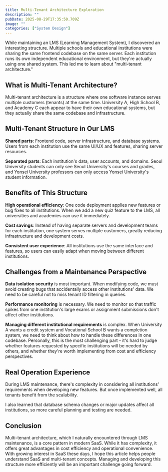 ```yaml
---
title: Multi-Tenant Architecture Exploration
description: ""
pubDate: 2025-08-29T17:35:50.709Z
image: ""
categories: ["System Design"]
---
```


While maintaining an LMS (Learning Management System), I discovered an interesting structure. Multiple schools and educational institutions were sharing the same frontend codebase on the same server. Each institution runs its own independent educational environment, but they're actually using one shared system. This led me to learn about "multi-tenant architecture."

## What is Multi-Tenant Architecture?

Multi-tenant architecture is a structure where one software instance serves multiple customers (tenants) at the same time. University A, High School B, and Academy C each appear to have their own educational systems, but they actually share the same codebase and infrastructure.

## Multi-Tenant Structure in Our LMS

**Shared parts**: Frontend code, server infrastructure, and database systems. Users from each institution use the same UI/UX and features, sharing server resources.

**Separated parts**: Each institution's data, user accounts, and domains. Seoul University students can only see Seoul University's courses and grades, and Yonsei University professors can only access Yonsei University's student information.

## Benefits of This Structure

**High operational efficiency**: One code deployment applies new features or bug fixes to all institutions. When we add a new quiz feature to the LMS, all universities and academies can use it immediately.

**Cost savings**: Instead of having separate servers and development teams for each institution, one system serves multiple customers, greatly reducing infrastructure and development costs.

**Consistent user experience**: All institutions use the same interface and features, so users can easily adapt when moving between different institutions.

## Challenges from a Maintenance Perspective

**Data isolation security** is most important. When modifying code, we must avoid creating bugs that accidentally access other institutions' data. We need to be careful not to miss tenant ID filtering in queries.

**Performance monitoring** is necessary. We need to monitor so that traffic spikes from one institution's large exams or assignment submissions don't affect other institutions.

**Managing different institutional requirements** is complex. When University A wants a credit system and Vocational School B wants a completion system, we need to think about how to handle these differences in one codebase. Personally, this is the most challenging part - it's hard to judge whether features requested by specific institutions will be needed by others, and whether they're worth implementing from cost and efficiency perspectives.

## Real Operation Experience

During LMS maintenance, there's complexity in considering all institutions' requirements when developing new features. But once implemented well, all tenants benefit from the scalability.

I also learned that database schema changes or major updates affect all institutions, so more careful planning and testing are needed.

## Conclusion

Multi-tenant architecture, which I naturally encountered through LMS maintenance, is a core pattern in modern SaaS. While it has complexity, it offers great advantages in cost efficiency and operational convenience. With growing interest in SaaS these days, I hope this article helps people understand SaaS and multi-tenant concepts. Managing and developing this structure more efficiently will be an important challenge going forward.
